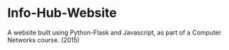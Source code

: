 # Info-Hub-Website
A website built using Python-Flask and Javascript, as part of a Computer Networks course. (2015)

